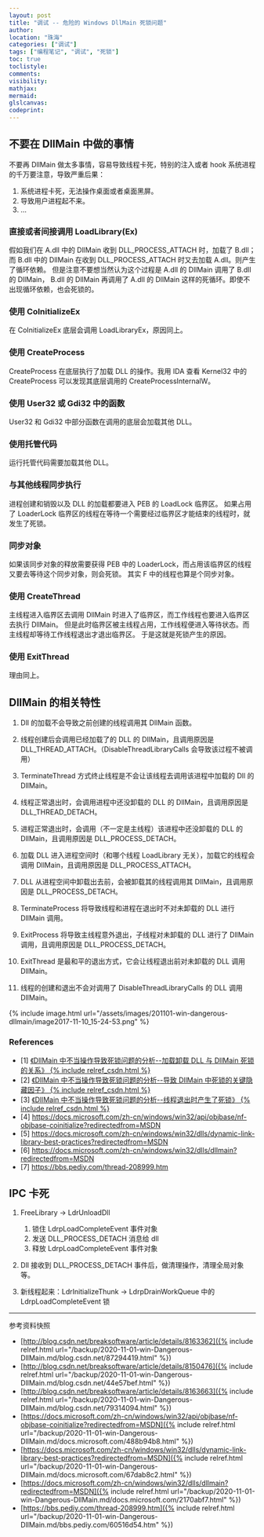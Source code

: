 ```yaml
---
layout: post
title: "调试 -- 危险的 Windows DllMain 死锁问题"
author:
location: "珠海"
categories: ["调试"]
tags: ["编程笔记", "调试", "死锁"]
toc: true
toclistyle:
comments:
visibility:
mathjax:
mermaid:
glslcanvas:
codeprint:
---
```


[^_^]: IPC 卡死 twiki 78250087
[^_^]: 不要在 DllMain 中做的事情 twiki 19302552


## 不要在 DllMain 中做的事情

不要再 DllMain 做太多事情，容易导致线程卡死，特别的注入或者 hook 系统进程的千万要注意，导致严重后果：
1. 系统进程卡死，无法操作桌面或者桌面黑屏。
2. 导致用户进程起不来。
3. ...


### 直接或者间接调用 LoadLibrary(Ex)

假如我们在 A.dll 中的 DllMain 收到 DLL_PROCESS_ATTACH 时，加载了 B.dll；
而 B.dll 中的 DllMain 在收到 DLL_PROCESS_ATTACH 时又去加载 A.dll。则产生了循环依赖。
但是注意不要想当然认为这个过程是 A.dll 的 DllMain 调用了 B.dll 的 DllMain，
B.dll 的 DllMain 再调用了 A.dll 的 DllMain 这样的死循环。即使不出现循环依赖，也会死锁的。


### 使用 CoInitializeEx

在 CoInitializeEx 底层会调用 LoadLibraryEx，原因同上。


### 使用 CreateProcess

CreateProcess 在底层执行了加载 DLL 的操作。我用 IDA 查看 Kernel32 中的 CreateProcess 可以发现其底层调用的 CreateProcessInternalW。


### 使用 User32 或 Gdi32 中的函数

User32 和 Gdi32 中部分函数在调用的底层会加载其他 DLL。


### 使用托管代码

运行托管代码需要加载其他 DLL。


### 与其他线程同步执行

进程创建和销毁以及 DLL 的加载都要进入 PEB 的 LoadLock 临界区。
如果占用了 LoaderLock 临界区的线程在等待一个需要经过临界区才能结束的线程时，就发生了死锁。


### 同步对象

如果该同步对象的释放需要获得 PEB 中的 LoaderLock，而占用该临界区的线程又要去等待这个同步对象，则会死锁。
其实 F 中的线程也算是个同步对象。


### 使用 CreateThread

主线程进入临界区去调用 DllMain 时进入了临界区，而工作线程也要进入临界区去执行 DllMain。
但是此时临界区被主线程占用，工作线程便进入等待状态。而主线程却等待工作线程退出才退出临界区。
于是这就是死锁产生的原因。


### 使用 ExitThread

理由同上。


## DllMain 的相关特性

1. Dll 的加载不会导致之前创建的线程调用其 DllMain 函数。

2. 线程创建后会调用已经加载了的 DLL 的 DllMain，且调用原因是 DLL_THREAD_ATTACH。（DisableThreadLibraryCalls 会导致该过程不被调用）

3. TerminateThread 方式终止线程是不会让该线程去调用该进程中加载的 Dll 的 DllMain。

4. 线程正常退出时，会调用进程中还没卸载的 DLL 的 DllMain，且调用原因是 DLL_THREAD_DETACH。

5. 进程正常退出时，会调用（不一定是主线程）该进程中还没卸载的 DLL 的 DllMain，且调用原因是 DLL_PROCESS_DETACH。

6. 加载 DLL 进入进程空间时（和哪个线程 LoadLibrary 无关），加载它的线程会调用 DllMain，且调用原因是 DLL_PROCESS_ATTACH。

7. DLL 从进程空间中卸载出去前，会被卸载其的线程调用其 DllMain，且调用原因是 DLL_PROCESS_DETACH。

8. TerminateProcess 将导致线程和进程在退出时不对未卸载的 DLL 进行 DllMain 调用。

9. ExitProcess 将导致主线程意外退出，子线程对未卸载的 DLL 进行了 DllMain 调用，且调用原因是 DLL_PROCESS_DETACH。

10. ExitThread 是最和平的退出方式，它会让线程退出前对未卸载的 DLL 调用 DllMain。

11. 线程的创建和退出不会对调用了 DisableThreadLibraryCalls 的 DLL 调用 DllMain。

{% include image.html url="/assets/images/201101-win-dangerous-dllmain/image2017-11-10_15-24-53.png" %}


### References

- [1] [《DllMain 中不当操作导致死锁问题的分析--加载卸载 DLL 与 DllMain 死锁的关系》 {% include relref_csdn.html %}](http://blog.csdn.net/breaksoftware/article/details/8163362)
- [2] [《DllMain 中不当操作导致死锁问题的分析--导致 DllMain 中死锁的关键隐藏因子》 {% include relref_csdn.html %}](http://blog.csdn.net/breaksoftware/article/details/8150476)
- [3] [《DllMain 中不当操作导致死锁问题的分析--线程退出时产生了死锁》 {% include relref_csdn.html %}](http://blog.csdn.net/breaksoftware/article/details/8163663)
- [4] <https://docs.microsoft.com/zh-cn/windows/win32/api/objbase/nf-objbase-coinitialize?redirectedfrom=MSDN>
- [5] <https://docs.microsoft.com/zh-cn/windows/win32/dlls/dynamic-link-library-best-practices?redirectedfrom=MSDN>
- [6] <https://docs.microsoft.com/zh-cn/windows/win32/dlls/dllmain?redirectedfrom=MSDN>
- [7] <https://bbs.pediy.com/thread-208999.htm>


## IPC 卡死

1. FreeLibrary -> LdrUnloadDll
    1. 锁住 LdrpLoadCompleteEvent 事件对象
    2. 发送 DLL_PROCESS_DETACH 消息给 dll
    3. 释放 LdrpLoadCompleteEvent 事件对象

2. Dll 接收到 DLL_PROCESS_DETACH 事件后，做清理操作，清理全局对象等。

3. 新线程起来：LdrInitializeThunk -> LdrpDrainWorkQueue 中的 LdrpLoadCompleteEvent 锁

<hr class='reviewline'/>
<p class='reviewtip'><script type='text/javascript' src='{% include relref.html url="/assets/reviewjs/blogs/2020-11-01-win-Dangerous-DllMain.md.js" %}'></script></p>
<font class='ref_snapshot'>参考资料快照</font>

- [http://blog.csdn.net/breaksoftware/article/details/8163362]({% include relref.html url="/backup/2020-11-01-win-Dangerous-DllMain.md/blog.csdn.net/87294419.html" %})
- [http://blog.csdn.net/breaksoftware/article/details/8150476]({% include relref.html url="/backup/2020-11-01-win-Dangerous-DllMain.md/blog.csdn.net/44e57bef.html" %})
- [http://blog.csdn.net/breaksoftware/article/details/8163663]({% include relref.html url="/backup/2020-11-01-win-Dangerous-DllMain.md/blog.csdn.net/79314094.html" %})
- [https://docs.microsoft.com/zh-cn/windows/win32/api/objbase/nf-objbase-coinitialize?redirectedfrom=MSDN]({% include relref.html url="/backup/2020-11-01-win-Dangerous-DllMain.md/docs.microsoft.com/488b94b8.html" %})
- [https://docs.microsoft.com/zh-cn/windows/win32/dlls/dynamic-link-library-best-practices?redirectedfrom=MSDN]({% include relref.html url="/backup/2020-11-01-win-Dangerous-DllMain.md/docs.microsoft.com/67dab8c2.html" %})
- [https://docs.microsoft.com/zh-cn/windows/win32/dlls/dllmain?redirectedfrom=MSDN]({% include relref.html url="/backup/2020-11-01-win-Dangerous-DllMain.md/docs.microsoft.com/2170abf7.html" %})
- [https://bbs.pediy.com/thread-208999.htm]({% include relref.html url="/backup/2020-11-01-win-Dangerous-DllMain.md/bbs.pediy.com/60516d54.htm" %})
